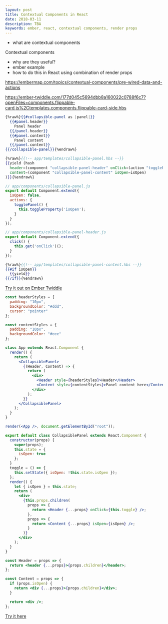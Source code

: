 ```yaml
---
layout: post
title: Contextual Components in React
date: 2018-03-11
description: TBA
keywords: ember, react, contextual components, render props
---
```


- what are contextual components

Contextual components

- why are they useful?
- ember example
- how to do this in React using combination of render props

https://embermap.com/topics/contextual-components/pre-wired-data-and-actions

https://ember-twiddle.com/177d045c5694dbb8a160022c0788f6c7?openFiles=components.flippable-card.js%2Ctemplates.components.flippable-card-side.hbs


```hbs
{%raw%}{{#collapsible-panel as |panel|}}
  {{#panel.header}}
    Panel header
  {{/panel.header}}
  {{#panel.content}}
    Panel content
  {{/panel.content}}
{{/collapsible-panel}}{%endraw%}
```

```hbs
{%raw%}{{!-- app/templates/collapsible-panel.hbs --}}
{{yield (hash
  header=(component "collapsible-panel-header" onClick=(action "togglePanel"))
  content=(component "collapsible-panel-content" isOpen=isOpen)
)}}{%endraw%}
```

```js
// app/components/collapsible-panel.js
export default Component.extend({
  isOpen: false,
  actions: {
    togglePanel() {
      this.toggleProperty('isOpen');
    }
  }
});
```

```js
// app/components/collapsible-panel-header.js
export default Component.extend({
  click() {
    this.get('onClick')();
  }
});
```

```hbs
{%raw%}{{!-- app/templates/collapsible-panel-content.hbs --}}
{{#if isOpen}}
  {{yield}}
{{/if}}{%endraw%}
```

[Try it out on Ember Twiddle](https://ember-twiddle.com/bca9bfc2a0f99bec764e6b8fa57d449a?openFiles=templates.application.hbs)

```jsx
const headerStyles = {
  padding: "10px",
  backgroundColor: "#ddd",
  cursor: "pointer"
};

const contentStyles = {
  padding: "10px",
  backgroundColor: "#eee"
};

class App extends React.Component {
  render() {
    return (
      <CollapsiblePanel>
        {(Header, Content) => {
          return (
            <div>
              <Header style={headerStyles}>Header</Header>
              <Content style={contentStyles}>Panel content here</Content>
            </div>
          );
        }}
      </CollapsiblePanel>
    );
  }
}

render(<App />, document.getElementById("root"));
```

```jsx
export default class CollapsiblePanel extends React.Component {
  constructor(props) {
    super(props);
    this.state = {
      isOpen: true
    };
  }
  toggle = () => {
    this.setState({ isOpen: !this.state.isOpen });
  };
  render() {
    let { isOpen } = this.state;
    return (
      <div>
        {this.props.children(
          props => {
            return <Header {...props} onClick={this.toggle} />;
          },
          props => {
            return <Content {...props} isOpen={isOpen} />;
          }
        )}
      </div>
    );
  }
}
```

```jsx
const Header = props => {
  return <header {...props}>{props.children}</header>;
};

const Content = props => {
  if (props.isOpen) {
    return <div {...props}>{props.children}</div>;
  }

  return <div />;
};
```

[Try it here](https://codesandbox.io/s/ww96598q0w)
